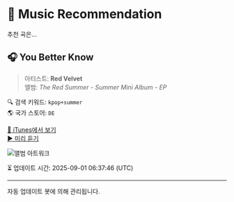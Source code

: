 
# 🎵 Music Recommendation

추천 곡은...

## 🎧 You Better Know  
> 아티스트: **Red Velvet**  
> 앨범: _The Red Summer - Summer Mini Album - EP_  

🔍 검색 키워드: `kpop+summer`  
🌎 국가 스토어: `DE`

[🔗 iTunes에서 보기](https://music.apple.com/de/album/you-better-know/1256503505?i=1256504652&uo=4)  
[▶️ 미리 듣기](https://audio-ssl.itunes.apple.com/itunes-assets/AudioPreview115/v4/ca/ca/d7/cacad729-0c59-5eb4-3ac8-c200a0273c79/mzaf_13339586084752846728.plus.aac.p.m4a)

![앨범 아트워크](https://is1-ssl.mzstatic.com/image/thumb/Music124/v4/9c/0f/10/9c0f107b-5c6a-eb24-c4f6-74661f5f19db/RV-DIGITAL_COVER.jpg/100x100bb.jpg)

⏳ 업데이트 시간: 2025-09-01 06:37:46 (UTC)

---
자동 업데이트 봇에 의해 관리됩니다.

